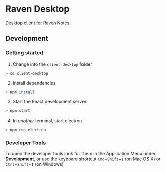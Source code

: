 # Raven Desktop

Desktop client for Raven Notes.

## Development

### Getting started

1. Change into the `client-desktop` folder

```sh
> cd client-desktop
```

2. Install dependencies

```sh
> npm install
```

3. Start the React development server

```sh
> npm start
```

4. In _another_ terminal, start electron

```sh
> npm run electron
```

### Developer Tools

To open the developer tools look for them in the Application Menu under **Development**, or use the keyboard shortcut `Cmd`+`Shift`+`I` (on Mac OS X) or `Ctrl`+`Shift`+`I` (on Windows)
